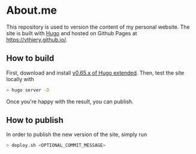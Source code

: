 # About.me

This repository is used to version the content of my personal website. The site is built with [Hugo](https://gohugo.io/) and hosted on Github Pages at <https://vthiery.github.io/>.

## How to build

First, download and install [v0.65.x of Hugo extended](https://github.com/gohugoio/hugo/releases). Then, test the site locally with

```sh
> hugo server -D
```

Once you're happy with the result, you can publish.

## How to publish

In order to publish the new version of the site, simply run

```sh
> deploy.sh <OPTIONAL_COMMIT_MESSAGE>
```
